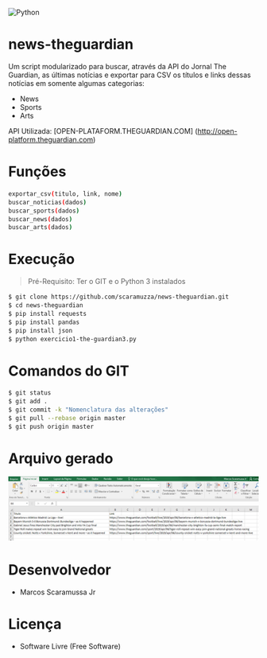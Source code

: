
![Python](https://www.python.org/static/img/python-logo@2x.png)

# news-theguardian

Um script modularizado para buscar, através da API do Jornal The Guardian, as últimas notícias e exportar para CSV os títulos e links dessas notícias em somente algumas categorias:

- News
- Sports
- Arts

API Utilizada: [OPEN-PLATAFORM.THEGUARDIAN.COM] (http://open-platform.theguardian.com)

# Funções
```sh
exportar_csv(titulo, link, nome)
buscar_noticias(dados)
buscar_sports(dados)
buscar_news(dados)
buscar_arts(dados)
```

# Execução
> Pré-Requisito: Ter o GIT e o Python 3 instalados
```sh
$ git clone https://github.com/scaramuzza/news-theguardian.git
$ cd news-theguardian
$ pip install requests
$ pip install pandas
$ pip install json
$ python exercicio1-the-guardian3.py
```

# Comandos do GIT
```sh
$ git status
$ git add .
$ git commit -k "Nomenclatura das alterações"
$ git pull --rebase origin master
$ git push origin master
```

# Arquivo gerado
![Aplicação - Para filtro de SPORTS](Capturar.PNG)

# Desenvolvedor

- Marcos Scaramussa Jr

# Licença

- Software Livre (Free Software)